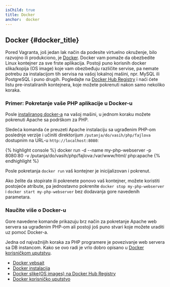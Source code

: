 ```yaml
---
isChild: true
title: Docker
anchor:  docker
---
```


## Docker {#docker_title}

Pored Vagranta, još jedan lak način da podesite virtuelno okruženje, bilo razvojno ili produkciono, je [Docker].
Docker vam pomaže da obezbedite Linux kontejner za sve frste aplikacija. Postoji puno korisnih docker slika/kopija
(OS image) koje vam obezbeđuju različite servise, pa nemate potrebu za instalacijom tih servisa na vašoj lokalnoj mašini,
npr. MySQL ili PostgreSQL i puno drugih. Pogledajte na [Docker Hub Registry][docker-hub] i naći ćete listu pre-instaliranih
kontejnera, koje možete pokrenuti nakon samo nekoliko koraka.

### Primer: Pokretanje vaše PHP aplikacije u Docker-u


Posle [instaliranog docker-a][docker-install] na vašoj mašini, u jednom koraku možete pokrenuti Apache sa podrškom za PHP.

Sledeća komanda će preuzeti Apache instalaciju sa ugrađenim PHP-om poslednje verzije i učiniti direktorijum
`/putanja/do/vasih/php/fajlova` dostupnim na URL-u `http://localhost:8080`:

{% highlight console %}
docker run -d --name my-php-webserver -p 8080:80 -v /putanja/do/vasih/php/fajlova:/var/www/html/ php:apache
{% endhighlight %}

Posle pokretanja `docker run` vaš kontejner je inicijalizovan i pokrenut.

Ako želite da stopirate ili pokrenete ponovo vaš kontejner, možete koristiti postojeće atribute, pa jednostavno pokrenite
`docker stop my-php-webserver` i `docker start my-php-webserver` bez dodavanja gore navedenih parametara.

### Naučite više o Docker-u

Gore navedene komande prikazuju brz način za pokretanje Apache web servera sa ugrađenim PHP-om ali postoji još puno
stvari koje možete uraditi uz pomoć Docker-a.

Jedna od najvažnijih koraka za PHP programere je povezivanje web servera sa DB instancom. Kako se ovo radi je vrlo dobro
opisano u [Docker korisničkom uputstvu][docker-doc].

* [Docker vebsajt][Docker]
* [Docker instalacija][docker-install]
* [Docker slike(OS images) na Docker Hub Registry][docker-hub]
* [Docker korisničko uputstvo][docker-doc]


[Docker]: http://docker.com/
[docker-hub]: https://registry.hub.docker.com/
[docker-install]: https://docs.docker.com/installation/
[docker-doc]: https://docs.docker.com/userguide/
